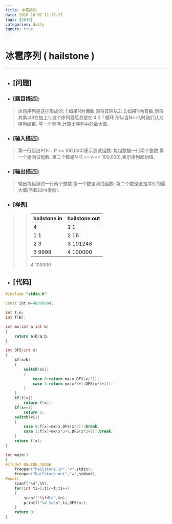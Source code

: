 ```yaml
---
title: 冰雹序列
date: 2016-10-02 11:37:27
tags: [2016]
categories: daily
ignore: true
---
```

# 冰雹序列 ( hailstone )
---
- ## [问题]

- ### [题目描述]:
> 冰雹序列是这样形成的:
> 1,如果N为偶数,则将其除以2;
> 2,如果N为奇数,则将其乘以3在加上1;
> 这个序列最后总是在:4 2 1 循环.所以当N==1,时我们认为序列结束.
> 写一个程序,计算出序列中的最大值.

<!--more-->

- ### [输入描述]:
> 第一行给出P(1<= P <= 100,000)表示测试组数.
> 每组数据一行两个整数:第一个是测试组数;
> 第二个数是N (1 <=  n  <=  100,000),表示序列起始值;

- ### [输出描述]:
> 输出每组测试一行两个整数.第一个数是测试组数;
> 第二个数是这是序列的最大值(不超过int类型).


- ### [样例]

>> hailstone.in | hailstone.out
>> -------------|--------------
>> 4 | 1 1
>> 1 1 | 2 16
>> 2 3 | 3 101248
>> 3 9999 | 4 100000
>> 4 100000

- ## [代码]

```c++
#include "stdio.h"

const int N=40000004;

int t,n;
int f[N];

int mx(int a,int b)
{
    return a>b?a:b;
}

int DFS(int x)
{
    if(x>N)
    {
        switch(x&1)
        {
            case 0:return mx(x,DFS(x/2));
            case 1:return mx(x*3+1,DFS(x*3+1));
        }
    }
    if(f[x])
        return f[x];
    if(x==1)
        return 1;
    switch(x&1)
    {
        case 0:f[x]=mx(x,DFS(x/2));break;
        case 1:f[x]=mx(x*3+1,DFS(x*3+1));break;
    }
    return f[x];
}

int main()
{
#ifndef ONLINE_JUDGE
    freopen("hailstone.in","r",stdin);
    freopen("hailstone.out","w",stdout);
#endif
    scanf("%d",&t);
    for(int ti=1;ti<=t;ti++)
    {
        scanf("%\*d%d",&n);
        printf("%d %d\n",ti,DFS(n));
    }
    return 0;
}

```

